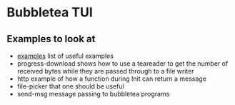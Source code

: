 # Bubbletea TUI

## Examples to look at
- [examples](https://github.com/charmbracelet/bubbletea/tree/master/examples) list of useful examples
- progress-download shows how to use a teareader to get the number of received bytes while they are passed through to a file writer
- http example of how a function during Init can return a message
- file-picker that one should be useful
- send-msg message passing to bubbletea programs
